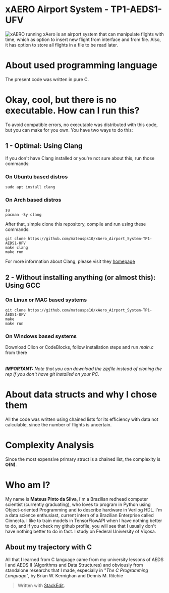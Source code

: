 # xAERO Airport System - TP1-AEDS1-UFV
![xAERO running ](https://i.imgur.com/VP99atn.png)
xAero is an airport system that can manipulate flights with time, which as option to insert new flight from interface and from file. Also, it has option to store all flights in a file to be read later.
# About used programming language

The present code was written in pure C.

# Okay, cool, but there is no executable. How can I run this?

To avoid compatible errors, no executable was distributed with this code, but you can make for you own.
You have two ways to do this:

## 1 - Optimal: Using Clang

If you don't have Clang installed or you're not sure about this, run those commands:

### On Ubuntu based distros
    sudo apt install clang
    
### On Arch based distros
    su
    pacman -Sy clang
After that, simple clone this repository, compile and run using these commands:

    git clone https://github.com/mateusps10/xAero_Airport_System-TP1-AEDS1-UFV
    make clang
    make run
   For more information about Clang, please visit they [homepage](https://clang.llvm.org/)
## 2 - Without installing anything (or almost this): Using GCC

### On Linux or MAC based systems
    git clone https://github.com/mateusps10/xAero_Airport_System-TP1-AEDS1-UFV
    make
    make run

### On Windows based systems
Download Clion or CodeBlocks, follow installation steps and run *main.c* from there
\
\
\
***IMPORTANT:** Note that you can download the zipfile instead of cloning the rep if you don't have git installed on your PC.*




# About data structs and why I chose them
All the code was written using chained lists for its efficiency with data not calculable, since the number of flights is uncertain.
# Complexity Analysis
Since the most expensive primary struct is a chained list, the complexity is **O(N)**.
# Who am I?
My name is **Mateus Pinto da Silva**, I'm a Brazilian redhead computer scientist (currently graduating), who loves to program in Python using Object-oriented Programming and to describe hardware in Verilog HDL. I'm a data science enthusiast, current intern of a Brazilian Enterprise called Cinnecta. I like to train models in TensorFlowAPI when I have nothing better to do, and if you check my github profile, you will see that I usually don't have nothing better to do in fact. I study on Federal University of Viçosa.

## About my trajectory with C
All that I learned from C language came from my university lessons of AEDS I and AEDS II (Algorithms and Data Structures) and obviously from standalone researchs that I made, especially in "*The C Programming Language*", by Brian W. Kernighan and Dennis M. Ritchie


> Written with [StackEdit](https://stackedit.io/).
